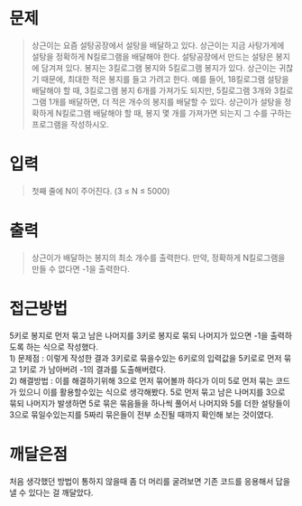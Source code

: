 # 문제
> 상근이는 요즘 설탕공장에서 설탕을 배달하고 있다. 상근이는 지금 사탕가게에 설탕을 정확하게 N킬로그램을 배달해야 한다. 설탕공장에서 만드는 설탕은 봉지에 담겨져 있다. 봉지는 3킬로그램 봉지와 5킬로그램 봉지가 있다.
상근이는 귀찮기 때문에, 최대한 적은 봉지를 들고 가려고 한다. 예를 들어, 18킬로그램 설탕을 배달해야 할 때, 3킬로그램 봉지 6개를 가져가도 되지만, 5킬로그램 3개와 3킬로그램 1개를 배달하면, 더 적은 개수의 봉지를 배달할 수 있다.
상근이가 설탕을 정확하게 N킬로그램 배달해야 할 때, 봉지 몇 개를 가져가면 되는지 그 수를 구하는 프로그램을 작성하시오.

# 입력
> 첫째 줄에 N이 주어진다. (3 ≤ N ≤ 5000)

# 출력
> 상근이가 배달하는 봉지의 최소 개수를 출력한다. 만약, 정확하게 N킬로그램을 만들 수 없다면 -1을 출력한다.

# 접근방법
5키로 봉지로 먼저 묶고 남은 나머지를 3키로 봉지로 묶되 나머지가 있으면 -1을 출력하도록 하는 식으로 작성했다.
<br> 1) 문제점 : 이렇게 작성한 결과 3키로로 묶을수있는 6키로의 입력값을 5키로로 먼저 묶고 1키로 가 남아버려 -1의 결과를 도출해버렸다. 
<br> 2) 해결방법 : 이를 해결하기위해 3으로 먼저 묶어볼까 하다가 이미 5로 먼저 묶는 코드가 있으니 이를 활용할수있는 식으로 생각해봤다. 5로 먼저 묶고 남은 나머지를 3으로 묶되 나머지가 발생하면 5로 묶은 묶음들을 하나씩 풀어서 나머지와 5를 더한 설탕들이 3으로 묶일수있는지를 5짜리 묶은들이 전부 소진될 때까지 확인해 보는 것이였다. 

# 깨달은점
처음 생각했던 방법이 통하지 않을때 좀 더 머리를 굴려보면 기존 코드를 응용해서 답을 낼 수 있다는 걸 깨달았다.  
